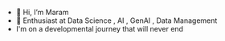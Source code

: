 - 👋 Hi, I’m Maram
- 👀 Enthusiast at Data Science , AI , GenAI , Data Management
- I'm on a developmental journey that will never end


<!---
4Maram/4Maram is a ✨ special ✨ repository because its `README.md` (this file) appears on your GitHub profile.
You can click the Preview link to take a look at your changes.
--->
